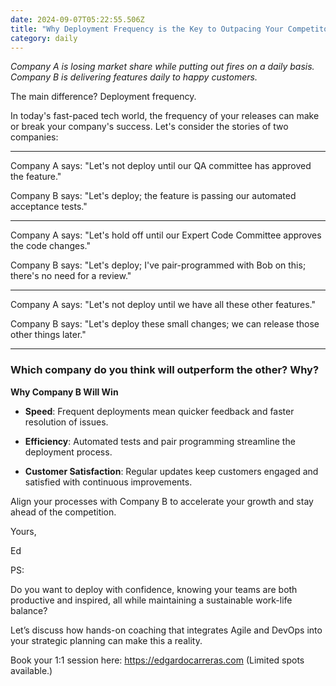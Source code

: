 ```yaml
---
date: 2024-09-07T05:22:55.506Z
title: "Why Deployment Frequency is the Key to Outpacing Your Competitors"
category: daily
---
```

*Company A is losing market share while putting out fires on a daily basis.
Company B is delivering features daily to happy customers.*

The main difference? Deployment frequency.

In today's fast-paced tech world, the frequency of your releases can make or break your company's success. 
Let's consider the stories of two companies:

---
Company A says: "Let's not deploy until our QA committee has approved the feature."

Company B says: "Let's deploy; the feature is passing our automated acceptance tests."

---

Company A says: "Let's hold off until our Expert Code Committee approves the code changes."

Company B says: "Let's deploy; I've pair-programmed with Bob on this; there's no need for a review."

---

Company A says: "Let's not deploy until we have all these other features."

Company B says: "Let's deploy these small changes; we can release those other things later."

---

### Which company do you think will outperform the other? Why?

**Why Company B Will Win**

- **Speed**: Frequent deployments mean quicker feedback and faster resolution of issues.

- **Efficiency**: Automated tests and pair programming streamline the deployment process.

- **Customer Satisfaction**: Regular updates keep customers engaged and satisfied with continuous improvements.

Align your processes with Company B to accelerate your growth and stay ahead of the competition.

Yours,

Ed

PS:

Do you want to deploy with confidence, knowing your teams are both productive and inspired, all while maintaining a sustainable work-life balance? 

Let’s discuss how hands-on coaching that integrates Agile and DevOps into your strategic planning can make this a reality.

Book your 1:1 session here: https://edgardocarreras.com (Limited spots available.)
